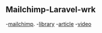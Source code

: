 
## Mailchimp-Laravel-wrk

-[mailchimp](https://us20.admin.mailchimp.com/).
-[library](https://github.com/spatie/laravel-newsletter)
-[article](https://artisansweb.net/integrate-mailchimp-newsletter-laravel-application/)
-[video](https://www.youtube.com/watch?v=cDhMcvZOcPA)

